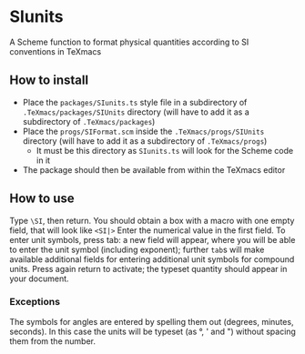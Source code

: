# SIunits
A Scheme function to format physical quantities according to SI conventions in TeXmacs

## How to install
* Place the `packages/SIunits.ts` style file in a subdirectory of `.TeXmacs/packages/SIUnits` directory (will have to add it as a subdirectory of `.TeXmacs/packages`)
* Place the `progs/SIFormat.scm` inside the `.TeXmacs/progs/SIUnits` directory (will have to add it as a subdirectory of `.TeXmacs/progs`)
    * It must be this directory as `SIunits.ts` will look for the Scheme code in it
* The package should then be available from within the TeXmacs editor

## How to use
Type `\SI`, then return. You should obtain a box with a macro with one empty field, that will look like
`<SI|>`
Enter the numerical value in the first field. To enter unit symbols, press tab: a new field will appear, where you will be able to enter the unit symbol (including exponent); further `tab`s will make available additional fields for entering additional unit symbols for compound units. Press again return to activate; the typeset quantity should appear in your document.

### Exceptions
The symbols for angles are entered by spelling them out (degrees, minutes, seconds). In this case the units will be typeset (as °, ' and ") without spacing them from the number.
